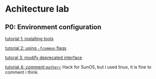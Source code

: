 # Achitecture lab

## P0: Environment configuration

[tutorial 1: installing tools](https://zhuanlan.zhihu.com/p/480380496)

[tutorial 2: using ```-fcommon``` flags](https://stackoverflow.com/questions/63152352/fail-to-compile-the-y86-simulatur-csapp)

[tutoral 3: modify deprecated interface](https://stackoverflow.com/questions/66291922/tk-h-looks-for-tcl-h-in-usr-include-but-tcl-h-is-in-usr-include-tcl-i-dont-h)

[tutorial 4: comment ```matherr```](https://zhuanlan.zhihu.com/p/545378624) Hack for SunOS, but i used linux, it is fine to comment i think.

